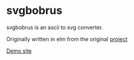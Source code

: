 # svgbobrus
svgbobrus is an ascii to svg converter.


Originally written in elm from the original [project](https://github.com/ivanceras/svgbob)

[Demo site](https://ivanceras.github.io/svgbobrus/)
